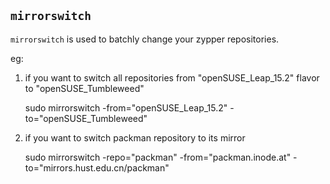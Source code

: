 ## `mirrorswitch`

`mirrorswitch` is used to batchly change your zypper repositories.

eg:

1. if you want to switch all repositories from "openSUSE_Leap_15.2" flavor to "openSUSE_Tumbleweed"

    sudo mirrorswitch -from="openSUSE_Leap_15.2" -to="openSUSE_Tumbleweed"

2. if you want to switch packman repository to its mirror

    sudo mirrorswitch -repo="packman" -from="packman.inode.at" -to="mirrors.hust.edu.cn/packman"
